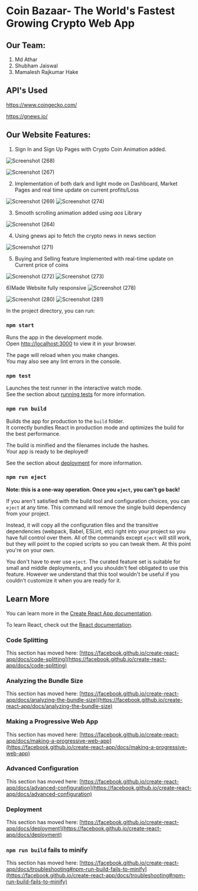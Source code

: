 # Coin Bazaar- The World's Fastest Growing Crypto Web App

## Our Team: 
1) Md Athar
2) Shubham Jaiswal
3) Mamalesh Rajkumar Hake



## API's Used

https://www.coingecko.com/

https://gnews.io/

## Our Website Features:

1) Sign In and Sign Up Pages with Crypto Coin Animation added.


![Screenshot (268)](https://user-images.githubusercontent.com/100773023/229191590-be7fc60d-760e-4a7c-a294-68788c25aa89.png)

![Screenshot (267)](https://user-images.githubusercontent.com/100773023/229189242-a6aa6caf-b265-4794-a1be-e5fa8df20531.png)

2) Implementation of both dark and light mode on Dashboard, Market Pages and real time update on current profits/Loss

![Screenshot (269)](https://user-images.githubusercontent.com/100773023/229189825-11ba9702-ccaa-4461-91f5-310b7862ed93.png)
![Screenshot (274)](https://user-images.githubusercontent.com/100773023/229189841-b50bed3b-d9fe-48d9-b540-1d44a3bb7539.png)

3) Smooth scrolling animation added using *aos* Library

![Screenshot (264)](https://user-images.githubusercontent.com/100773023/229190475-e4061bb3-77e0-42f7-b0cc-eccf941c8409.png)

4) Using gnews api to fetch the crypto news in news section 

![Screenshot (271)](https://user-images.githubusercontent.com/100773023/229190967-41cf1a4f-31db-448f-a5b6-328a1a2ee1d3.png)
 
 5) Buying and Selling feature Implemented with real-time update on Current price of coins 
 
![Screenshot (272)](https://user-images.githubusercontent.com/100773023/229191125-30c358c1-2cbc-42a4-8e98-f4b8c4b4609e.png)
![Screenshot (273)](https://user-images.githubusercontent.com/100773023/229191135-6153a179-baca-45ac-b511-a2a22a5cdbfb.png)

6)Made Website fully responsive
![Screenshot (278)](https://user-images.githubusercontent.com/100773023/229192972-09abe33f-26d3-46d3-8308-f6184001efc6.png)

![Screenshot (280)](https://user-images.githubusercontent.com/100773023/229193362-6e1a5790-14d4-4491-bc56-3895a439051f.png)
![Screenshot (281)](https://user-images.githubusercontent.com/100773023/229193396-57f55f8b-1abc-456d-b140-b58011ebb896.png)

In the project directory, you can run:

### `npm start`

Runs the app in the development mode.\
Open [http://localhost:3000](http://localhost:3000) to view it in your browser.

The page will reload when you make changes.\
You may also see any lint errors in the console.

### `npm test`

Launches the test runner in the interactive watch mode.\
See the section about [running tests](https://facebook.github.io/create-react-app/docs/running-tests) for more information.

### `npm run build`

Builds the app for production to the `build` folder.\
It correctly bundles React in production mode and optimizes the build for the best performance.

The build is minified and the filenames include the hashes.\
Your app is ready to be deployed!

See the section about [deployment](https://facebook.github.io/create-react-app/docs/deployment) for more information.

### `npm run eject`

**Note: this is a one-way operation. Once you `eject`, you can't go back!**

If you aren't satisfied with the build tool and configuration choices, you can `eject` at any time. This command will remove the single build dependency from your project.

Instead, it will copy all the configuration files and the transitive dependencies (webpack, Babel, ESLint, etc) right into your project so you have full control over them. All of the commands except `eject` will still work, but they will point to the copied scripts so you can tweak them. At this point you're on your own.

You don't have to ever use `eject`. The curated feature set is suitable for small and middle deployments, and you shouldn't feel obligated to use this feature. However we understand that this tool wouldn't be useful if you couldn't customize it when you are ready for it.

## Learn More

You can learn more in the [Create React App documentation](https://facebook.github.io/create-react-app/docs/getting-started).

To learn React, check out the [React documentation](https://reactjs.org/).

### Code Splitting

This section has moved here: [https://facebook.github.io/create-react-app/docs/code-splitting](https://facebook.github.io/create-react-app/docs/code-splitting)

### Analyzing the Bundle Size

This section has moved here: [https://facebook.github.io/create-react-app/docs/analyzing-the-bundle-size](https://facebook.github.io/create-react-app/docs/analyzing-the-bundle-size)

### Making a Progressive Web App

This section has moved here: [https://facebook.github.io/create-react-app/docs/making-a-progressive-web-app](https://facebook.github.io/create-react-app/docs/making-a-progressive-web-app)

### Advanced Configuration

This section has moved here: [https://facebook.github.io/create-react-app/docs/advanced-configuration](https://facebook.github.io/create-react-app/docs/advanced-configuration)

### Deployment

This section has moved here: [https://facebook.github.io/create-react-app/docs/deployment](https://facebook.github.io/create-react-app/docs/deployment)

### `npm run build` fails to minify

This section has moved here: [https://facebook.github.io/create-react-app/docs/troubleshooting#npm-run-build-fails-to-minify](https://facebook.github.io/create-react-app/docs/troubleshooting#npm-run-build-fails-to-minify)
